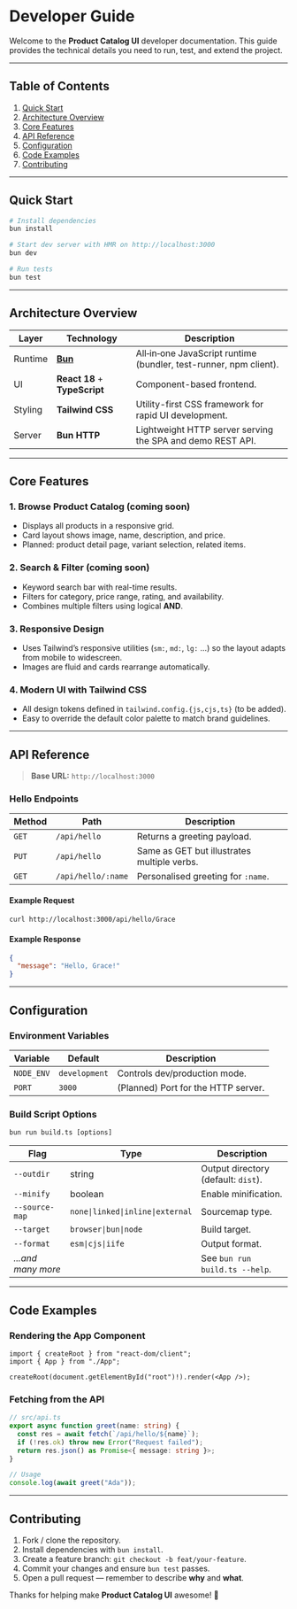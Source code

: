 # Developer Guide

Welcome to the **Product Catalog UI** developer documentation.  This guide provides the technical details you need to run, test, and extend the project.

---

## Table of Contents

1. [Quick Start](#quick-start)
2. [Architecture Overview](#architecture-overview)
3. [Core Features](#core-features)
4. [API Reference](#api-reference)
5. [Configuration](#configuration)
6. [Code Examples](#code-examples)
7. [Contributing](#contributing)

---

## Quick Start

```bash
# Install dependencies
bun install

# Start dev server with HMR on http://localhost:3000
bun dev

# Run tests
bun test
```

---

## Architecture Overview

| Layer | Technology | Description |
|-------|------------|-------------|
| Runtime | [**Bun**](https://bun.sh) | All‐in‐one JavaScript runtime (bundler, test-runner, npm client). |
| UI     | **React 18** + **TypeScript** | Component-based frontend. |
| Styling | **Tailwind CSS** | Utility-first CSS framework for rapid UI development. |
| Server | **Bun HTTP** | Lightweight HTTP server serving the SPA and demo REST API. |

---

## Core Features

### 1. Browse Product Catalog (coming soon)
* Displays all products in a responsive grid.
* Card layout shows image, name, description, and price.
* Planned: product detail page, variant selection, related items.

### 2. Search & Filter (coming soon)
* Keyword search bar with real-time results.
* Filters for category, price range, rating, and availability.
* Combines multiple filters using logical **AND**.

### 3. Responsive Design
* Uses Tailwind’s responsive utilities (`sm:`, `md:`, `lg:` …) so the layout adapts from mobile to widescreen.
* Images are fluid and cards rearrange automatically.

### 4. Modern UI with Tailwind CSS
* All design tokens defined in `tailwind.config.{js,cjs,ts}` (to be added).
* Easy to override the default color palette to match brand guidelines.

---

## API Reference

> **Base URL:** `http://localhost:3000`

### Hello Endpoints

| Method | Path | Description |
|--------|------|-------------|
| `GET` | `/api/hello` | Returns a greeting payload. |
| `PUT` | `/api/hello` | Same as GET but illustrates multiple verbs. |
| `GET` | `/api/hello/:name` | Personalised greeting for `:name`. |

#### Example Request

```bash
curl http://localhost:3000/api/hello/Grace
```

#### Example Response

```json
{
  "message": "Hello, Grace!"
}
```

---

## Configuration

### Environment Variables

| Variable | Default | Description |
|----------|---------|-------------|
| `NODE_ENV` | `development` | Controls dev/production mode. |
| `PORT` | `3000` | (Planned) Port for the HTTP server. |

### Build Script Options

`bun run build.ts [options]`

| Flag | Type | Description |
|------|------|-------------|
| `--outdir` | string | Output directory (default: `dist`). |
| `--minify` | boolean | Enable minification. |
| `--source-map` | `none\|linked\|inline\|external` | Sourcemap type. |
| `--target` | `browser\|bun\|node` | Build target. |
| `--format` | `esm\|cjs\|iife` | Output format. |
| _...and many more_ |  | See `bun run build.ts --help`. |

---

## Code Examples

### Rendering the App Component

```tsx
import { createRoot } from "react-dom/client";
import { App } from "./App";

createRoot(document.getElementById("root")!).render(<App />);
```

### Fetching from the API

```ts
// src/api.ts
export async function greet(name: string) {
  const res = await fetch(`/api/hello/${name}`);
  if (!res.ok) throw new Error("Request failed");
  return res.json() as Promise<{ message: string }>;
}

// Usage
console.log(await greet("Ada"));
```

---

## Contributing

1. Fork / clone the repository.
2. Install dependencies with `bun install`.
3. Create a feature branch: `git checkout -b feat/your-feature`.
4. Commit your changes and ensure `bun test` passes.
5. Open a pull request — remember to describe **why** and **what**.

Thanks for helping make **Product Catalog UI** awesome! 🎉
